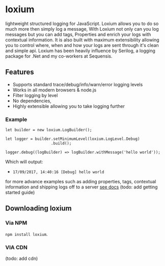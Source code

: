 ﻿# loxium

lightweight structured logging for JavaScript. Loxium allows you to do so much more then simply log a message, With Loxium not only can you log messages but you can add tags, Properties and enrich your logs with contextual information. It is also built with maximum extensibility allowing you to control where, when and how your logs are sent through it's clean and simple api. Loxium has been heavily influence by Serilog, a logging package for .Net and my co-workers at Sequensis.


## Features


* Supports standard trace/debug/info/warn/error logging levels 
* Works in all modern browsers & node.js
* Filter logging by level
* No dependencies, 
* Highly extensible allowing you to take logging further

### Example

```
let builder = new loxium.LogBuilder();
    
let logger = builder.setMinimumLevel(loxium.LogLevel.Debug)
                    .build();

logger.debug((logBuilder) => logBuilder.withMessage('hello world'));
```

Which will output: 
- `17/09/2017, 14:40:16 [Debug] hello world`

for more advance examples such as adding properties, tags, contextual information and shipping logs off to a server [see docs]() (todo: add getting started guide)

## Downloading loxium

### Via NPM
`npm install loxium`.

### VIA CDN
(todo: add cdn)

